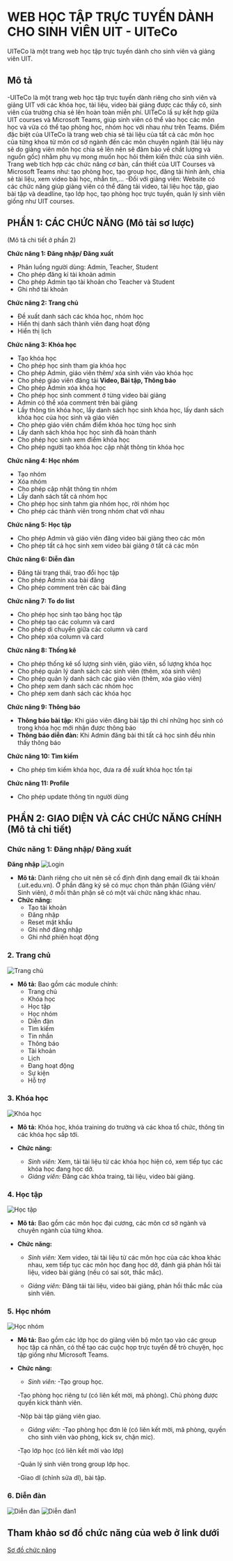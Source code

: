 # WEB HỌC TẬP TRỰC TUYẾN DÀNH CHO SINH VIÊN UIT - UITeCo

UITeCo là một trang web học tập trực tuyến dành cho sinh viên và giảng viên UIT.

## Mô tả

-UITeCo là một trang web học tập trực tuyến dành riêng cho sinh viên và giảng UIT với các khóa học, tài liệu, video bài giảng được các thầy cô, sinh viên của trường chia sẻ lên hoàn toàn miễn phí. UITeCo lầ sự kết hợp giữa UIT courses và Microsoft Teams, giúp sinh viên có thể vào học các môn học và vừa có thể tạo phòng học, nhóm học với nhau như trên Teams. Điểm đặc biệt của UITeCo là trang web chia sẻ tài liệu của tất cả các môn học của từng khoa từ môn cơ sở ngành đến các môn chuyên ngành (tài liệu này sẽ do giảng viên môn học chia sẻ lên nên sẽ đảm bảo về chất lượng và nguồn gốc) nhằm phụ vụ mong muốn học hỏi thêm kiến thức của sinh viên. Trang web tích hợp các chức năng cơ bản, cần thiết của UIT Courses và Microsoft Teams như: tạo phòng học, tạo group học, đăng tải hình ảnh, chia sẻ tài liệu, xem video bài học, nhắn tin,...
-Đối với giảng viên: Website có các chức năng giúp giảng viên có thể đăng tải video, tài liệu học tập, giao bài tập và deadline, tạo lớp học, tạo phòng học trực tuyến, quản lý sinh viên giống như UIT courses.

## PHẦN 1: CÁC CHỨC NĂNG (Mô tải sơ lược)
 (Mô tả chi tiết ở phần 2)

**Chức năng 1: Đăng nhập/ Đăng xuất**
- Phân luồng người dùng: Admin, Teacher, Student
- Cho phép đăng kí tài khoản admin
- Cho phép Admin tạo tài khoản cho Teacher và Student
- Ghi nhớ tài khoản 

**Chức năng 2: Trang chủ**
- Đề xuất danh sách các khóa học, nhóm học 
- Hiển thị danh sách thành viên đang hoạt động
- Hiển thị lịch

**Chức năng 3: Khóa học**
- Tạo khóa học 
- Cho phép học sinh tham gia khóa học
- Cho phép Admin, giáo viên thêm/ xóa sinh viên vào khóa học 
- Cho phép giáo viên đăng tải **Video, Bài tập, Thông báo**
- Cho phép Admin xóa khóa học 
- Cho phép học sinh comment ở từng video bài giảng 
- Admin có thể xóa comment trên bài giảng 
- Lấy thông tin khóa học, lấy danh sách học sinh khóa học, lấy danh sách khóa học của học sinh và giáo viên 
- Cho phép giáo viên chấm điểm khóa học từng học sinh 
- Lấy danh sách khóa học học sinh đã hoàn thành 
- Cho phép học sinh xem điểm khóa học
- Cho phép người tạo khóa học cập nhật thông tin khóa học 

**Chức năng 4: Học nhóm**
- Tạo nhóm
- Xóa nhóm
- Cho phép cập nhật thông tin nhóm
- Lấy danh sách tất cả nhóm học 
- Cho phép học sinh tahm gia nhóm học, rời nhóm học 
- Cho phép các thành viên trong nhóm chat với nhau

**Chức năng 5: Học tập**
- Cho phép Admin và giáo viên đăng video bài giảng theo các môn 
- Cho phép tất cả học sinh xem video bài giảng ở tất cả các môn 

**Chức năng 6: Diễn đàn**
- Đăng tải trạng thái, trao đổi học tập 
- Cho phép Admin xóa bài đăng 
- Cho phép comment trên các bài đăng 

**Chức năng 7: To do list**
- Cho phép học sinh tạo bảng học tập 
- Cho phép tạo các column và card
- Cho phép di chuyển giữa các column và card 
- Cho phép xóa column và card 

**Chức năng 8: Thống kê**
- Cho phép thống kê số lượng sinh viên, giáo viên, số lượng khóa học
- Cho phép quản lý danh sách các sinh viên (thêm, xóa sinh viên)
- Cho phép quản lý danh sách các giáo viên (thêm, xóa giáo viên)
- Cho phép xem danh sách các nhóm học 
- Cho phép xem danh sách các khóa học 

**Chức năng 9: Thông báo**
- **Thông báo bài tập:** Khi giáo viên đăng bài tập thì chỉ những học sinh có trong khóa học mới nhận được thông báo 
- **Thông báo diễn đàn:** Khi Admin đăng bài thì tất cả học sinh đều nhìn thấy thông báo 

**Chức năng 10: Tìm kiếm**
- Cho phép tìm kiếm khóa học, đưa ra đề xuất khóa học tồn tại

**Chức năng 11: Profile**
- Cho phép update thông tin người dùng 

## PHẦN 2: GIAO DIỆN VÀ CÁC CHỨC NĂNG CHÍNH (Mô tả chi tiết)

### Chức năng 1: Đăng nhập/ Đăng xuất
**Đăng nhập**
![Login](https://github.com/WalterDrake/NT208/assets/87658807/8b1e0a51-82bf-47a3-8733-5f875a8fa19f)

- **Mô tả:** Dành riêng cho uit nên sẽ cố định định dạng email đk tài khoản (.uit.edu.vn). Ở phần đăng ký sẽ có mục chọn thân phận (Giảng viên/ Sinh viên), ở mỗi thân phận sẽ có một vài chức năng khác nhau.
- **Chức năng:**
   + Tạo tài khoản
   + Đăng nhập	
   + Reset mật khẩu	
   + Ghi nhớ đăng nhập	
   + Ghi nhớ phiên hoạt động	

### 2. Trang chủ
![Trang chủ](https://github.com/WalterDrake/NT208/assets/87658807/6fb46b24-a585-4ee5-bd7e-3fa376409e05)

- **Mô tả:** 
  Bao gồm các module chính:
  - Trang chủ
  - Khóa học
  - Học tập
  - Học nhóm
  - Diễn đàn
  - Tìm kiếm
  - Tin nhắn
  - Thông báo
  - Tài khoản
  - Lịch
  - Đang hoạt động
  - Sự kiện
  - Hỗ trợ

### 3. Khóa học

![Khóa học](https://github.com/WalterDrake/NT208/assets/87658807/7ef01741-1014-4c5c-9bb1-167b5521737d)

- **Mô tả:**
  Khóa học, khóa training do trường và các khoa tổ chức, thông tin các khóa học sắp tới.


- **Chức năng:**
  - *Sinh viên:* Xem, tải tài liệu từ các khóa học hiện có, xem tiếp tục các khóa học đang học dở.
  - *Giảng viên:* Đăng các khóa traing, tài liệu, video bài giảng.

### 4. Học tập

![Học tập](https://github.com/WalterDrake/NT208/assets/87658807/ce7d4488-3edd-4440-961b-3523abc01236)

- **Mô tả:**
  Bao gồm các môn học đại cương, các môn cơ sở ngành và chuyên ngành của từng khoa.

- **Chức năng:**
  - *Sinh viên:* Xem video, tải tài liệu từ các môn học của các khoa khác nhau, xem tiếp tục các môn học đang học dở, đánh giá phản hồi tài liệu, video bài giảng (nếu có sai sót, thắc mắc).

  - *Giảng viên:* Đăng tải tài liệu, video bài giảng, phản hồi thắc mắc của sinh viên.


### 5. Học nhóm
![Học nhóm](https://github.com/WalterDrake/NT208/assets/87658807/f117807c-f45b-444f-b71e-b8588ac673d1)

- **Mô tả:**
  Bao gồm các lớp học do giảng viên bộ môn tạo vào các group học tập cá nhân, có thể tạo các cuộc họp trực tuyến để trò chuyện, học tập giống như Microsoft Teams.

- **Chức năng:**
  - *Sinh viên:* 
  -Tạo group học.

  -Tạo phòng học riêng tư (có liên kết mời, mã phòng). Chủ phòng được quyền kick thành viên.

  -Nộp bài tập giảng viên giao. 



  - *Giảng viên:* 
  -Tạo phòng học đơn lẻ (có liên kết mời, mã phòng, quyền cho sinh viên vào phòng, kick sv, chặn mic).

  -Tạo lớp học (có liên kết mời vào lớp)

  -Quản lý sinh viên trong group lớp học.

  -Giao dl (chỉnh sửa dl), bài tập.

### 6. Diễn đàn
![Diễn đàn](https://github.com/WalterDrake/NT208/assets/87658807/63366cd8-1ae7-4af9-a6c3-2f682601db23)
![Diễn đàn1](https://github.com/WalterDrake/NT208/assets/87658807/d98fb760-befb-4b55-afd3-7f7975bdfa5c)

## Tham khảo sơ đồ chức năng của web ở link dưới
[Sơ đồ chức năng](https://drive.google.com/file/d/154R6ONFJVh0bGFez0gV-TwrMxyg9wFdx/view)
